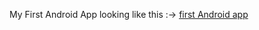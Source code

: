 My First Android App looking like this :->
[first Android app](https://user-images.githubusercontent.com/109411295/225324320-8447f8d6-cf54-4862-85fb-03ef3d3bdef7.png)
